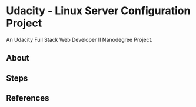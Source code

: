 # Udacity - Linux Server Configuration Project

An Udacity Full Stack Web Developer II Nanodegree Project.

## About


## Steps


## References
